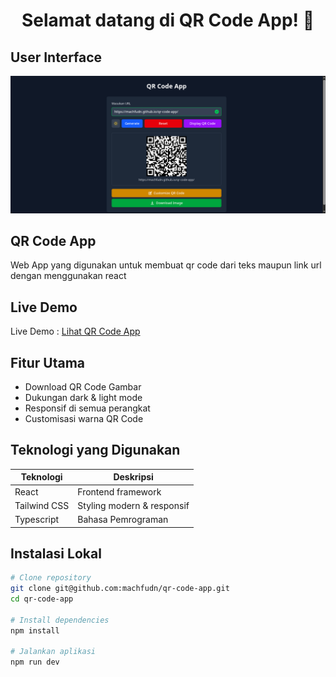 <h1 align="center">Selamat datang di QR Code App! 👋</h1>

## User Interface

![User Interface](./public/ui.png)

## QR Code App

Web App yang digunakan untuk membuat qr code dari teks maupun link url dengan menggunakan react

## Live Demo

Live Demo : [Lihat QR Code App](https://machfudn.github.io/qr-code-app/)

## Fitur Utama

- Download QR Code Gambar
- Dukungan dark & light mode
- Responsif di semua perangkat
- Customisasi warna QR Code

## Teknologi yang Digunakan

| Teknologi    | Deskripsi                  |
| ------------ | -------------------------- |
| React        | Frontend framework         |
| Tailwind CSS | Styling modern & responsif |
| Typescript   | Bahasa Pemrograman         |

## Instalasi Lokal

```bash
# Clone repository
git clone git@github.com:machfudn/qr-code-app.git
cd qr-code-app

# Install dependencies
npm install

# Jalankan aplikasi
npm run dev
```
